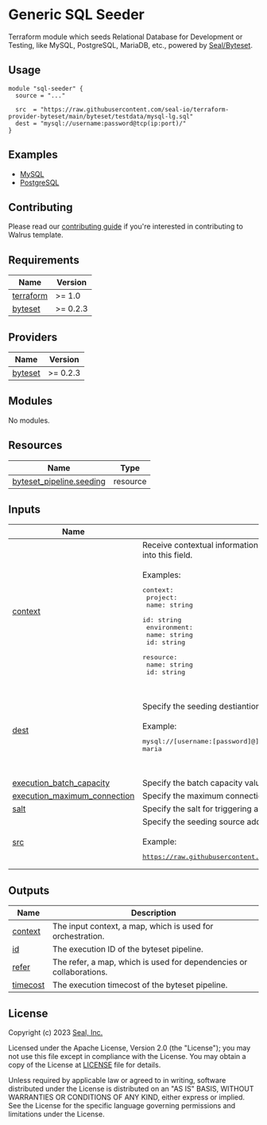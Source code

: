 # Generic SQL Seeder

Terraform module which seeds Relational Database for Development or Testing, like MySQL, PostgreSQL, MariaDB, etc., powered by [Seal/Byteset](https://registry.terraform.io/providers/seal-io/byteset/latest).

## Usage

```hcl
module "sql-seeder" {
  source = "..."

  src  = "https://raw.githubusercontent.com/seal-io/terraform-provider-byteset/main/byteset/testdata/mysql-lg.sql"
  dest = "mysql://username:password@tcp(ip:port)/"
}
```

## Examples

- [MySQL](./examples/mysql)
- [PostgreSQL](./examples/postgresql)

## Contributing

Please read our [contributing guide](./docs/CONTRIBUTING.md) if you're interested in contributing to Walrus template.

<!-- BEGIN_TF_DOCS -->
## Requirements

| Name | Version |
|------|---------|
| <a name="requirement_terraform"></a> [terraform](#requirement\_terraform) | >= 1.0 |
| <a name="requirement_byteset"></a> [byteset](#requirement\_byteset) | >= 0.2.3 |

## Providers

| Name | Version |
|------|---------|
| <a name="provider_byteset"></a> [byteset](#provider\_byteset) | >= 0.2.3 |

## Modules

No modules.

## Resources

| Name | Type |
|------|------|
| [byteset_pipeline.seeding](https://registry.terraform.io/providers/seal-io/byteset/latest/docs/resources/pipeline) | resource |

## Inputs

| Name | Description | Type | Default | Required |
|------|-------------|------|---------|:--------:|
| <a name="input_context"></a> [context](#input\_context) | Receive contextual information. When Walrus deploys, Walrus will inject specific contextual information into this field.<br><br>Examples:<pre>context:<br>  project:<br>    name: string<br>    id: string<br>  environment:<br>    name: string<br>    id: string<br>  resource:<br>    name: string<br>    id: string</pre> | `map(any)` | `{}` | no |
| <a name="input_dest"></a> [dest](#input\_dest) | Specify the seeding destiantion address, which is a database connection string.<br><br>Example:<pre>mysql://[username:[password]@]tcp([address][:port])[/dbname][?param1=value1&...]<br>maria|mariadb://[username:[password]@]tcp([address][:port])[/dbname][?param1=value1&...]<br>postgres|postgresql://[username:[password]@][address][:port][/dbname][?param1=value1&...]<br>oracle://[username:[password]@][address][:port][/service][?param1=value1&...]<br>mssql|sqlserver://[username:[password]@][address][:port][/instance][?database=dbname&param1=value1&...]</pre> | `string` | n/a | yes |
| <a name="input_execution_batch_capacity"></a> [execution\_batch\_capacity](#input\_execution\_batch\_capacity) | Specify the batch capacity value during executing. | `number` | `500` | no |
| <a name="input_execution_maximum_connection"></a> [execution\_maximum\_connection](#input\_execution\_maximum\_connection) | Specify the maximum connection value during executing. | `number` | `5` | no |
| <a name="input_salt"></a> [salt](#input\_salt) | Specify the salt for triggering a new seeding. | `string` | `null` | no |
| <a name="input_src"></a> [src](#input\_src) | Specify the seeding source address started with 'file://' or 'http(s)://' schema.<br><br>Example:<pre>https://raw.githubusercontent.com/seal-io/terraform-provider-byteset/main/byteset/testdata/mysql.sql</pre> | `string` | n/a | yes |

## Outputs

| Name | Description |
|------|-------------|
| <a name="output_context"></a> [context](#output\_context) | The input context, a map, which is used for orchestration. |
| <a name="output_id"></a> [id](#output\_id) | The execution ID of the byteset pipeline. |
| <a name="output_refer"></a> [refer](#output\_refer) | The refer, a map, which is used for dependencies or collaborations. |
| <a name="output_timecost"></a> [timecost](#output\_timecost) | The execution timecost of the byteset pipeline. |
<!-- END_TF_DOCS -->

## License

Copyright (c) 2023 [Seal, Inc.](https://seal.io)

Licensed under the Apache License, Version 2.0 (the "License");
you may not use this file except in compliance with the License.
You may obtain a copy of the License at [LICENSE](./LICENSE) file for details.

Unless required by applicable law or agreed to in writing, software
distributed under the License is distributed on an "AS IS" BASIS,
WITHOUT WARRANTIES OR CONDITIONS OF ANY KIND, either express or implied.
See the License for the specific language governing permissions and
limitations under the License.
